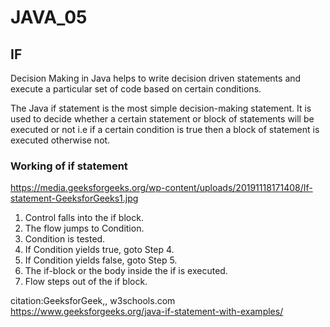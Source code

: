 # JAVA_05

## IF

Decision Making in Java helps to write decision driven statements and execute a particular set of code based on certain conditions.

The Java if statement is the most simple decision-making statement. It is used to decide whether a certain statement or block of statements will be executed or not i.e if a certain condition is true then a block of statement is executed otherwise not.

### Working of if statement

https://media.geeksforgeeks.org/wp-content/uploads/20191118171408/If-statement-GeeksforGeeks1.jpg

1. Control falls into the if block.
1. The flow jumps to Condition.
1. Condition is tested.
1. If Condition yields true, goto Step 4.
1. If Condition yields false, goto Step 5.
1. The if-block or the body inside the if is executed.
1. Flow steps out of the if block.


citation:GeeksforGeek,, w3schools.com
https://www.geeksforgeeks.org/java-if-statement-with-examples/
